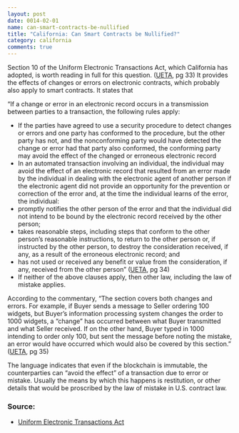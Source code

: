 ```yaml
---
layout: post
date: 0014-02-01
name: can-smart-contracts-be-nullified
title: "California: Can Smart Contracts be Nullified?"
category: california
comments: true
---
```


Section 10 of the Uniform Electronic Transactions Act, which California has adopted, is worth reading in full for this question. ([UETA](http://www.uniformlaws.org/shared/docs/electronic%20transactions/ueta_final_99.pdf), pg 33) It provides the effects of changes or errors on electronic contracts, which probably also apply to smart contracts. It states that

“If a change or error in an electronic record occurs in a transmission between parties to a transaction, the following rules apply:
   * If the parties have agreed to use a security procedure to detect changes or errors and one party has conformed to the procedure, but the other party has not, and the nonconforming party would have detected the change or error had that party also conformed, the conforming party may avoid the effect of the changed or erroneous electronic record 
   * In an automated transaction involving an individual, the individual may avoid the effect of an electronic record that resulted from an error made by the individual in dealing with the electronic agent of another person if the electronic agent did not provide an opportunity for the prevention or correction of the error and, at the time the individual learns of the error, the individual: 
   * promptly notifies the other person of the error and that the individual did not intend to be bound by the electronic record received by the other person; 
   * takes reasonable steps, including steps that conform to the other person’s reasonable instructions, to return to the other person or, if instructed by the other person, to destroy the consideration received, if any, as a result of the erroneous electronic record; and 
   * has not used or received any benefit or value from the consideration, if any, received from the other person” ([UETA](http://www.uniformlaws.org/shared/docs/electronic%20transactions/ueta_final_99.pdf), pg 34) 
   * If neither of the above clauses apply, then other law, including the law of mistake applies. 

According to the commentary, “The section covers both changes and errors. For example, if Buyer sends a message to Seller ordering 100 widgets, but Buyer’s information processing system changes the order to 1000 widgets, a “change” has occurred between what Buyer transmitted and what Seller received. If on the other hand, Buyer typed in 1000 intending to order only 100, but sent the message before noting the mistake, an error would have occurred which would also be covered by this section.” ([UETA](http://www.uniformlaws.org/shared/docs/electronic%20transactions/ueta_final_99.pdf), pg 35)

The language indicates that even if the blockchain is immutable, the counterparties can “avoid the effect” of a transaction due to error or mistake. Usually the means by which this happens is restitution, or other details that would be proscribed by the law of mistake in U.S. contract law.

### Source: 
   * [Uniform Electronic Transactions Act](http://www.uniformlaws.org/shared/docs/electronic%20transactions/ueta_final_99.pdf)
